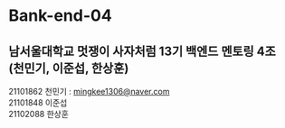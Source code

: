 # Bank-end-04
## 남서울대학교 멋쟁이 사자처럼 13기 백엔드 멘토링 4조 (천민기, 이준섭, 한상훈)

21101862 천민기 : mingkee1306@naver.com  
21101848 이준섭  
21102088 한상훈
